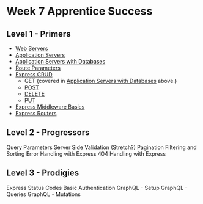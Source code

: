 # Week 7 Apprentice Success

## Level 1 - Primers
- [Web Servers](./1-primers/1-web-servers/README.md)
- [Application Servers](./1-primers/2-application-servers/README.md)
- [Application Servers with Databases](./1-primers/3-application-servers-with-databases/README.md)
- [Route Parameters](./1-primers/4-route-parameters/README.md)
- [Express CRUD](./1-primers/5-express-crud/README.md)
  - GET (covered in [Application Servers with Databases](./1-primers/3-application-servers-with-databases/README.md) above.)
  - [POST](./1-primers/6-express-post/README.md)
  - [DELETE](./1-primers/7-express-delete/README.md)
  - [PUT](./1-primers/8-express-put/README.md)
- [Express Middleware Basics](./1-primers/9-express-middleware/README.md)
- [Express Routers](./1-primers/10-express-routers/README.md)

## Level 2 - Progressors
Query Parameters
Server Side Validation (Stretch?)
Pagination
Filtering and Sorting
Error Handling with Express
404 Handling with Express
  
## Level 3 - Prodigies
Express Status Codes
Basic Authentication
GraphQL - Setup
GraphQL - Queries
GraphQL - Mutations
